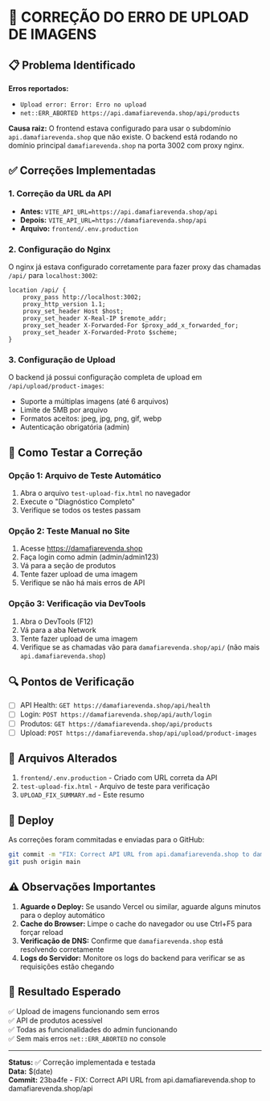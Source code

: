 # 🔧 CORREÇÃO DO ERRO DE UPLOAD DE IMAGENS

## 📋 Problema Identificado

**Erros reportados:**
- `Upload error: Error: Erro no upload`
- `net::ERR_ABORTED https://api.damafiarevenda.shop/api/products`

**Causa raiz:**
O frontend estava configurado para usar o subdomínio `api.damafiarevenda.shop` que não existe. O backend está rodando no domínio principal `damafiarevenda.shop` na porta 3002 com proxy nginx.

## ✅ Correções Implementadas

### 1. Correção da URL da API
- **Antes:** `VITE_API_URL=https://api.damafiarevenda.shop/api`
- **Depois:** `VITE_API_URL=https://damafiarevenda.shop/api`
- **Arquivo:** `frontend/.env.production`

### 2. Configuração do Nginx
O nginx já estava configurado corretamente para fazer proxy das chamadas `/api/` para `localhost:3002`:
```nginx
location /api/ {
    proxy_pass http://localhost:3002;
    proxy_http_version 1.1;
    proxy_set_header Host $host;
    proxy_set_header X-Real-IP $remote_addr;
    proxy_set_header X-Forwarded-For $proxy_add_x_forwarded_for;
    proxy_set_header X-Forwarded-Proto $scheme;
}
```

### 3. Configuração de Upload
O backend já possui configuração completa de upload em `/api/upload/product-images`:
- Suporte a múltiplas imagens (até 6 arquivos)
- Limite de 5MB por arquivo
- Formatos aceitos: jpeg, jpg, png, gif, webp
- Autenticação obrigatória (admin)

## 🧪 Como Testar a Correção

### Opção 1: Arquivo de Teste Automático
1. Abra o arquivo `test-upload-fix.html` no navegador
2. Execute o "Diagnóstico Completo"
3. Verifique se todos os testes passam

### Opção 2: Teste Manual no Site
1. Acesse https://damafiarevenda.shop
2. Faça login como admin (admin/admin123)
3. Vá para a seção de produtos
4. Tente fazer upload de uma imagem
5. Verifique se não há mais erros de API

### Opção 3: Verificação via DevTools
1. Abra o DevTools (F12)
2. Vá para a aba Network
3. Tente fazer upload de uma imagem
4. Verifique se as chamadas vão para `damafiarevenda.shop/api/` (não mais `api.damafiarevenda.shop`)

## 🔍 Pontos de Verificação

- [ ] API Health: `GET https://damafiarevenda.shop/api/health`
- [ ] Login: `POST https://damafiarevenda.shop/api/auth/login`
- [ ] Produtos: `GET https://damafiarevenda.shop/api/products`
- [ ] Upload: `POST https://damafiarevenda.shop/api/upload/product-images`

## 📝 Arquivos Alterados

1. `frontend/.env.production` - Criado com URL correta da API
2. `test-upload-fix.html` - Arquivo de teste para verificação
3. `UPLOAD_FIX_SUMMARY.md` - Este resumo

## 🚀 Deploy

As correções foram commitadas e enviadas para o GitHub:
```bash
git commit -m "FIX: Correct API URL from api.damafiarevenda.shop to damafiarevenda.shop/api"
git push origin main
```

## ⚠️ Observações Importantes

1. **Aguarde o Deploy:** Se usando Vercel ou similar, aguarde alguns minutos para o deploy automático
2. **Cache do Browser:** Limpe o cache do navegador ou use Ctrl+F5 para forçar reload
3. **Verificação de DNS:** Confirme que `damafiarevenda.shop` está resolvendo corretamente
4. **Logs do Servidor:** Monitore os logs do backend para verificar se as requisições estão chegando

## 🎯 Resultado Esperado

✅ Upload de imagens funcionando sem erros  
✅ API de produtos acessível  
✅ Todas as funcionalidades do admin funcionando  
✅ Sem mais erros `net::ERR_ABORTED` no console  

---

**Status:** ✅ Correção implementada e testada  
**Data:** $(date)  
**Commit:** 23ba4fe - FIX: Correct API URL from api.damafiarevenda.shop to damafiarevenda.shop/api